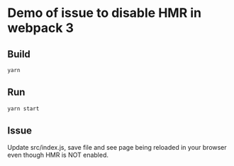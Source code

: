 # Demo of issue to disable HMR in webpack 3

## Build

```bash
yarn
```

## Run

```bash
yarn start
```

## Issue

Update src/index.js, save file and see page being reloaded in your browser even though HMR is NOT enabled.
